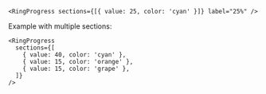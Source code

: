 ```tsx
<RingProgress sections={[{ value: 25, color: 'cyan' }]} label="25%" />
```

Example with multiple sections:

```tsx
<RingProgress
  sections={[
    { value: 40, color: 'cyan' },
    { value: 15, color: 'orange' },
    { value: 15, color: 'grape' },
  ]}
/>
```
